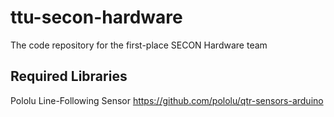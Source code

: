 ttu-secon-hardware
==================

The code repository for the first-place SECON Hardware team

Required Libraries
------------------
Pololu Line-Following Sensor
https://github.com/pololu/qtr-sensors-arduino
